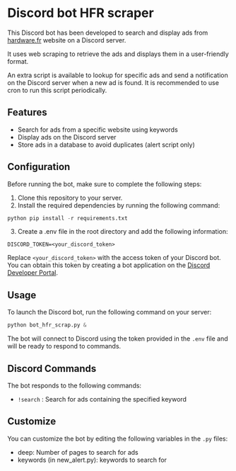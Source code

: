 # Discord bot HFR scraper

This Discord bot has been developed to search and display ads from [hardware.fr](https://forum.hardware.fr/hfr/AchatsVentes/Hardware/liste_sujet-1.htm) website on a Discord server.

It uses web scraping to retrieve the ads and displays them in a user-friendly format.

An extra script is available to lookup for specific ads and send a notification on the Discord server when a new ad is found. It is recommended to use cron to run this script periodically.

## Features

- Search for ads from a specific website using keywords
- Display ads on the Discord server
- Store ads in a database to avoid duplicates (alert script only)

## Configuration

Before running the bot, make sure to complete the following steps:

1. Clone this repository to your server.
2. Install the required dependencies by running the following command:

```python
python pip install -r requirements.txt
```

3. Create a .env file in the root directory and add the following information:

```
DISCORD_TOKEN=<your_discord_token>
```

Replace `<your_discord_token>` with the access token of your Discord bot. You can obtain this token by creating a bot application on the [Discord Developer Portal](https://discord.com/developers/applications).

## Usage

To launch the Discord bot, run the following command on your server:

```python
python bot_hfr_scrap.py &
```

The bot will connect to Discord using the token provided in the `.env` file and will be ready to respond to commands.

## Discord Commands

The bot responds to the following commands:

- `!search` <keyword>: Search for ads containing the specified keyword

## Customize

You can customize the bot by editing the following variables in the `.py` files:

- deep: Number of pages to search for ads
- keywords (in new_alert.py): keywords to search for


